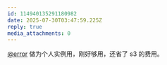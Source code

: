 ```yaml
---
id: 114940135291180982
date: 2025-07-30T03:47:59.225Z
reply: true
media_attachments: 0
---
```


[@error](https://m-i.im/@error) 做为个人实例用，刚好够用，还省了 s3 的费用。

